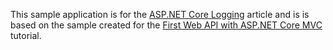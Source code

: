 ﻿ This sample application is for the [ASP.NET Core Logging](https://docs.microsoft.com/en-us/aspnet/core/fundamentals/logging) article and is is based on the sample created for the [First Web API with ASP.NET Core MVC](https://docs.microsoft.com/en-us/aspnet/core/tutorials/first-web-api) tutorial.